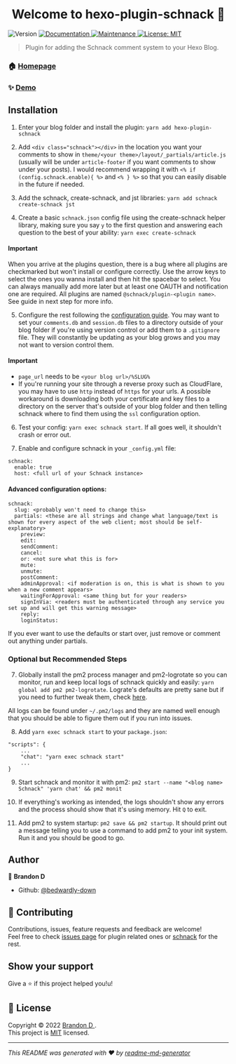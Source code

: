 <h1 align="center">Welcome to hexo-plugin-schnack 👋</h1>
<p>
  <img alt="Version" src="https://img.shields.io/badge/version-1.0.1-blue.svg?cacheSeconds=2592000" />
  <a href="https://github.com/bedwardly-down/hexo-plugin-schnack#readme" target="_blank">
    <img alt="Documentation" src="https://img.shields.io/badge/documentation-yes-brightgreen.svg" />
  </a>
  <a href="https://github.com/bedwardly-down/hexo-plugin-schnack/graphs/commit-activity" target="_blank">
    <img alt="Maintenance" src="https://img.shields.io/badge/Maintained%3F-yes-green.svg" />
  </a>
  <a href="https://github.com/bedwardly-down/hexo-plugin-schnack/blob/master/LICENSE" target="_blank">
    <img alt="License: MIT" src="https://img.shields.io/github/license/bedwardly-down/hexo-plugin-schnack" />
  </a>
</p>

> Plugin for adding the Schnack comment system to your Hexo Blog.

### 🏠 [Homepage](https://github.com/bedwardly-down/hexo-plugin-schnack)

### ✨ [Demo](https://thearchival.one/2021/12/08/Hello)

## Installation

1. Enter your blog folder and install the plugin: `yarn add hexo-plugin-schnack`

2. Add `<div class="schnack"></div>` in the location you want your comments to show in `theme/<your theme>/layout/_partials/article.js` (usually will be under `article-footer` if you want comments to show under your posts). I would recommend wrapping it with `<% if (config.schnack.enable){ %>` and `<% } %>` so that you can easily disable in the future if needed.

3. Add the schnack, create-schnack, and jst libraries: `yarn add schnack create-schnack jst`

4. Create a basic `schnack.json` config file using the create-schnack helper library, making sure you say `y` to the first question and answering each question to the best of your ability: `yarn exec create-schnack`

#### Important

When you arrive at the plugins question, there is a bug where all plugins are checkmarked but won't install or configure correctly. Use the arrow keys to select the ones you wanna install and then hit the spacebar to select. You can always manually add more later but at least one OAUTH and notification one are required. All plugins are named `@schnack/plugin-<plugin name>`. See guide in next step for more info.

5. Configure the rest following the [configuration guide](https://schnack.cool/#configuration). You may want to set your `comments.db` and `session.db` files to a directory outside of your blog folder if you're using version control or add them to a `.gitignore` file. They will constantly be updating as your blog grows and you may not want to version control them.

#### Important

* `page_url` needs to be `<your blog url>/%SLUG%`
* If you're running your site through a reverse proxy such as CloudFlare, you may have to use `http` instead of `https` for your urls. A possible workaround is downloading both your certificate and key files to a directory on the server that's outside of your blog folder and then telling schnack where to find them using the `ssl` configuration option.

6. Test your config: `yarn exec schnack start`. If all goes well, it shouldn't crash or error out.

7. Enable and configure schnack in your `_config.yml` file:

```
schnack:
  enable: true
  host: <full url of your Schnack instance>
```

#### Advanced configuration options:

```
schnack:
  slug: <probably won't need to change this>
  partials: <these are all strings and change what language/text is shown for every aspect of the web client; most should be self-explanatory>
    preview:
    edit:
    sendComment:
    cancel:
    or: <not sure what this is for>
    mute:
    unmute:
    postComment:
    adminApproval: <if moderation is on, this is what is shown to you when a new comment appears>
    waitingForApproval: <same thing but for your readers>
    signInVia: <readers must be authenticated through any service you set up and will get this warning message>
    reply:
    loginStatus:
```

If you ever want to use the defaults or start over, just remove or comment out anything under partials.

### Optional but Recommended Steps

7. Globally install the pm2 process manager and pm2-logrotate so you can monitor, run and keep local logs of schnack quickly and easily: `yarn global add pm2 pm2-logrotate`. Lograte's defaults are pretty sane but if you need to further tweak them, check [here](https://www.npmjs.com/package/pm2-logrotate).

All logs can be found under `~/.pm2/logs` and they are named well enough that you should be able to figure them out if you run into issues.

8. Add `yarn exec schnack start` to your `package.json`:

```
"scripts": {
    ...
    "chat": "yarn exec schnack start"
    ...
}
```

9. Start schnack and monitor it with pm2: `pm2 start --name "<blog name> Schnack" 'yarn chat' && pm2 monit`

10. If everything's working as intended, the logs shouldn't show any errors and the process should show that it's using memory. Hit `Q` to exit.

11. Add pm2 to system startup: `pm2 save && pm2 startup`. It should print out a message telling you to use a command to add pm2 to your init system. Run it and you should be good to go.

## Author

👤 **Brandon D <bedwardly-down>**

* Github: [@bedwardly-down](https://github.com/bedwardly-down)

## 🤝 Contributing

Contributions, issues, feature requests and feedback are welcome!<br />Feel free to check [issues page](https://github.com/bedwardly-down/hexo-plugin-schnack/issues) for plugin related ones or [schnack](https://github.com/schn4ck/schnack) for the rest.

## Show your support

Give a ⭐️ if this project helped you!u!

## 📝 License

Copyright © 2022 [Brandon D <bedwardly-down>](https://github.com/bedwardly-down).<br />
This project is [MIT](https://github.com/bedwardly-down/hexo-plugin-schnack/blob/master/LICENSE) licensed.

***
_This README was generated with ❤️ by [readme-md-generator](https://github.com/kefranabg/readme-md-generator)_
